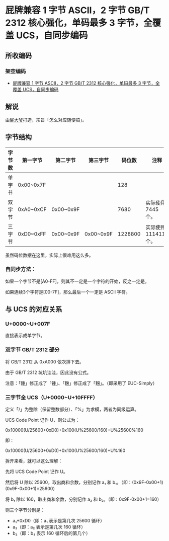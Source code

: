 # 屁牌兼容 1 字节 ASCII，2 字节 GB/T 2312 核心强化，单码最多 3 字节，全覆盖 UCS，自同步编码

## 所收编码
### 架空编码
- [屁牌兼容 1 字节 ASCII，2 字节 GB/T 2312 核心强化，单码最多 3 字节，全覆盖 UCS，自同步编码](https://zhuanlan.zhihu.com/p/33140509)

## 解说
由[屁大爷](https://github.com/farteryhr)打造，宗旨「怎么对应随便搞」。

## 字节结构
|字节数|第一字节|第二字节|第三字节|码位数|注释|
|-|-|-|-|-|-|
|单字节|0x00\~0x7F|||128||
|双字节|0xA0\~0xCF|0x00\~0x9F||7680|实际使用 7445 个。|
|三字节|0xD0\~0xFF|0x00\~0x9F|0x00\~0x9F|1228800|实际使用 1114112 个。|

虽然码位数摆在这里，实际上很难用这么多。

### 自同步方法：
如果一个字节不是[A0-FF]，则其不一定是一个字符的开始，反之一定是。

如果连续3个字符是[00-7F]，那么最后一个一定是 ASCII 字符。

## 与 UCS 的对应关系
### U+0000\~U+007F
直接表示成单字节。

### 双字节 GB/T 2312 部分
将 GB/T 2312 从 0xA000 依次排下去。

由于 GB/T 2312 坑坑洼洼，因此没有公式。

注意：「鍾」修正成了「锺」、「麴」修正成了「麹」。（即采用了 EUC-Simply）

### 三字节全 UCS（U+0000\~U+10FFFF）
定义「/」为整除（保留整数部分）、「%」为求模，两者为同级运算。

UCS Code Point 记作 U，则公式为：

0x10000(U/25600+0xD0)+0x100(U%25600/160)+U%25600%160

即：

0x10000(U/25600+0xD0)+0x100(U%25600/160)+U%160

拆开来看，就可以这么理解：

先将 UCS Code Point 记作 U。

然后将 U 除以 25600，取出商和余数，分别记作 a₁ 和 b₁。（即：(0x9F-0x00+1)(0x9F-0x00+1)=25600）

将 b₁ 除以 160，取出商和余数，分别记作 a₂ 和 b₂。（即：0x9F-0x00+1=160）

则三个字节分别是：
- a₁+0xD0（即：a₁ 表示是第几次 25600 循环）
- a₂（即：a₂ 表示是第几次 160 循环）
- b₂（即：b₃ 表示 160 循环后的第几个）
